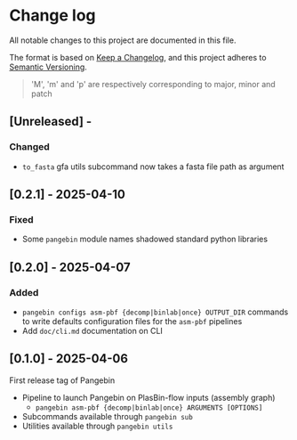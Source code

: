 # Change log

All notable changes to this project are documented in this file.

The format is based on [Keep a Changelog](https://keepachangelog.com/en/1.0.0/),
and this project adheres to [Semantic Versioning](https://semver.org/spec/v2.0.0.html).

> 'M', 'm' and 'p' are respectively corresponding to major, minor and patch

<!-- The order of keywords:
## [Unreleased] - yyyy-mm-dd

### Added

### Changed

### Deprecated

### Removed

### Fixed

### Security
-->

<!-- next-header -->
## [Unreleased] -

### Changed

* `to_fasta` gfa utils subcommand now takes a fasta file path as argument

## [0.2.1] - 2025-04-10

### Fixed

* Some `pangebin` module names shadowed standard python libraries

## [0.2.0] - 2025-04-07

### Added

* `pangebin configs asm-pbf {decomp|binlab|once} OUTPUT_DIR` commands to write defaults configuration files for the `asm-pbf` pipelines
* Add `doc/cli.md` documentation on CLI

## [0.1.0] - 2025-04-06

First release tag of Pangebin

* Pipeline to launch Pangebin on PlasBin-flow inputs (assembly graph)
  * `pangebin asm-pbf {decomp|binlab|once} ARGUMENTS [OPTIONS]`
* Subcommands available through `pangebin sub`
* Utilities available through `pangebin utils`

